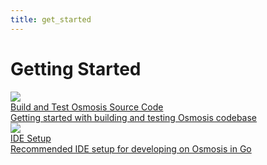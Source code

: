 ```yaml
---
title: get_started
---
```


# Getting Started

<div class="cards twoColumn">
  <a href="build.html" class="card">
    <img src="/img/ide.svg" class="filter-icon" />
    <div class="title">
      Build and Test Osmosis Source Code
    </div>
    <div class="text">
      Getting started with building and testing Osmosis codebase
    </div>
  </a>


  <a href="ide-guide.html" class="card">
    <img src="/img/ide.svg" class="filter-icon" />
    <div class="title">
      IDE Setup
    </div>
    <div class="text">
      Recommended IDE setup for developing on Osmosis in Go
    </div>
  </a>
 </div>


